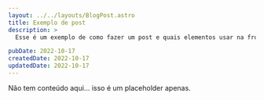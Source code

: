```yaml
---
layout: ../../layouts/BlogPost.astro
title: Exemplo de post
description: >
  Esse é um exemplo de como fazer um post e quais elementos usar na frontmatter.

pubDate: 2022-10-17
createdDate: 2022-10-17
updatedDate: 2022-10-17
---
```


Não tem conteúdo aqui... isso é um placeholder apenas.
